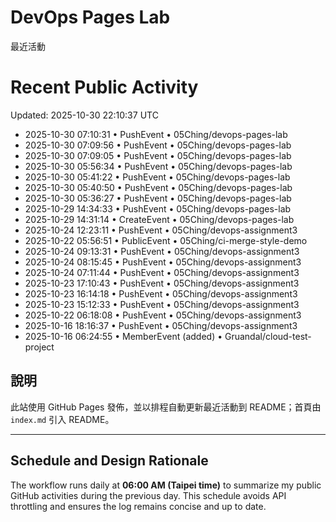 # DevOps Pages Lab

最近活動
<!--ACTIVITY-LOG:START-->
# Recent Public Activity
Updated: 2025-10-30 22:10:37 UTC

- 2025-10-30 07:10:31 • PushEvent • 05Ching/devops-pages-lab
- 2025-10-30 07:09:56 • PushEvent • 05Ching/devops-pages-lab
- 2025-10-30 07:09:05 • PushEvent • 05Ching/devops-pages-lab
- 2025-10-30 05:56:34 • PushEvent • 05Ching/devops-pages-lab
- 2025-10-30 05:41:22 • PushEvent • 05Ching/devops-pages-lab
- 2025-10-30 05:40:50 • PushEvent • 05Ching/devops-pages-lab
- 2025-10-30 05:36:27 • PushEvent • 05Ching/devops-pages-lab
- 2025-10-29 14:34:33 • PushEvent • 05Ching/devops-pages-lab
- 2025-10-29 14:31:14 • CreateEvent • 05Ching/devops-pages-lab
- 2025-10-24 12:23:11 • PushEvent • 05Ching/devops-assignment3
- 2025-10-22 05:56:51 • PublicEvent • 05Ching/ci-merge-style-demo
- 2025-10-24 09:13:31 • PushEvent • 05Ching/devops-assignment3
- 2025-10-24 08:15:45 • PushEvent • 05Ching/devops-assignment3
- 2025-10-24 07:11:44 • PushEvent • 05Ching/devops-assignment3
- 2025-10-23 17:10:43 • PushEvent • 05Ching/devops-assignment3
- 2025-10-23 16:14:18 • PushEvent • 05Ching/devops-assignment3
- 2025-10-23 15:12:33 • PushEvent • 05Ching/devops-assignment3
- 2025-10-22 06:18:08 • PushEvent • 05Ching/devops-assignment3
- 2025-10-16 18:16:37 • PushEvent • 05Ching/devops-assignment3
- 2025-10-16 06:24:55 • MemberEvent (added) • Gruandal/cloud-test-project
<!--ACTIVITY-LOG:END-->

## 說明
此站使用 GitHub Pages 發佈，並以排程自動更新最近活動到 README；首頁由 `index.md` 引入 README。

---

## Schedule and Design Rationale
The workflow runs daily at **06:00 AM (Taipei time)** to summarize my public GitHub activities during the previous day.
This schedule avoids API throttling and ensures the log remains concise and up to date.

